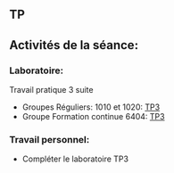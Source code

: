 ## TP

## Activités de la séance: 
### Laboratoire: 
Travail pratique 3 suite
- Groupes Réguliers: 1010 et 1020: [TP3](/tp_Regulier/tp3)
- Groupe Formation continue 6404: [TP3](BRISE)


### Travail personnel: 
- Compléter le laboratoire TP3